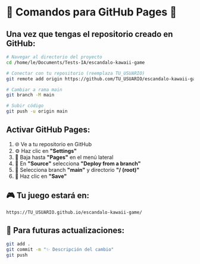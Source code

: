 # 🌸 Comandos para GitHub Pages 🌸

## Una vez que tengas el repositorio creado en GitHub:

```bash
# Navegar al directorio del proyecto
cd /home/le/Documents/Tests-IA/escandalo-kawaii-game

# Conectar con tu repositorio (reemplaza TU_USUARIO)
git remote add origin https://github.com/TU_USUARIO/escandalo-kawaii-game.git

# Cambiar a rama main
git branch -M main

# Subir código
git push -u origin main
```

## Activar GitHub Pages:

1. 🌐 Ve a tu repositorio en GitHub
2. ⚙️ Haz clic en **"Settings"**
3. 📄 Baja hasta **"Pages"** en el menú lateral
4. 🔧 En **"Source"** selecciona **"Deploy from a branch"**
5. 🌿 Selecciona branch **"main"** y directorio **"/ (root)"**
6. 💾 Haz clic en **"Save"**

## 🎮 Tu juego estará en:
```
https://TU_USUARIO.github.io/escandalo-kawaii-game/
```

## 🔄 Para futuras actualizaciones:
```bash
git add .
git commit -m "✨ Descripción del cambio"
git push
```
